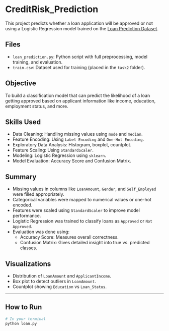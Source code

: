 # CreditRisk_Prediction

This project predicts whether a loan application will be approved or not using a Logistic Regression model trained on the [Loan Prediction Dataset](https://www.kaggle.com/datasets/altruistdelhite04/loan-prediction-problem-dataset).


## Files
- `loan_prediction.py`: Python script with full preprocessing, model training, and evaluation.
- `train.csv`: Dataset used for training (placed in the `task2` folder).

## Objective

To build a classification model that can predict the likelihood of a loan getting approved based on applicant information like income, education, employment status, and more.


## Skills Used

- Data Cleaning: Handling missing values using `mode` and `median`.
- Feature Encoding: Using `Label Encoding` and `One-Hot Encoding`.
- Exploratory Data Analysis: Histogram, boxplot, countplot.
- Feature Scaling: Using `StandardScaler`.
- Modeling: Logistic Regression using `sklearn`.
- Model Evaluation: Accuracy Score and Confusion Matrix.

## Summary

- Missing values in columns like `LoanAmount`, `Gender`, and `Self_Employed` were filled appropriately.
- Categorical variables were mapped to numerical values or one-hot encoded.
- Features were scaled using `StandardScaler` to improve model performance.
- Logistic Regression was trained to classify loans as `Approved` or `Not Approved`.
- Evaluation was done using:
  - Accuracy Score: Measures overall correctness.
  - Confusion Matrix: Gives detailed insight into true vs. predicted classes.



## Visualizations

- Distribution of `LoanAmount` and `ApplicantIncome`.
- Box plot to detect outliers in `LoanAmount`.
- Countplot showing `Education` vs `Loan_Status`.

---

## How to Run

```bash
# In your terminal
python loan.py
